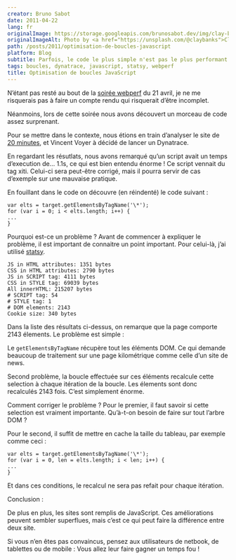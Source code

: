 ```yaml
---
creator: Bruno Sabot
date: 2011-04-22
lang: fr
originalImage: https://storage.googleapis.com/brunosabot.dev/img/clay-banks-myomBTc85dI-unsplash.jpeg
originalImageAlt: Photo by <a href="https://unsplash.com/@claybanks">Clay Banks</a> on <a href="https://unsplash.com">Unsplash</a>.
path: /posts/2011/optimisation-de-boucles-javascript
platform: Blog
subtitle: Parfois, le code le plus simple n'est pas le plus performant. C'est le cas des boucles JavaScript.
tags: boucles, dynatrace, javascript, statsy, webperf
title: Optimisation de boucles JavaScript
---
```


N’étant pas resté au bout de la [soirée webperf](https://sites.google.com/a/survol.fr/webperf-user-group/actualites/soireedu21avril) du 21 avril, je ne me risquerais pas à faire un compte rendu qui risquerait d’être incomplet.

Néanmoins, lors de cette soirée nous avons découvert un morceau de code assez surprenant.

Pour se mettre dans le contexte, nous étions en train d’analyser le site de [20 minutes](http://www.20minutes.fr/), et Vincent Voyer à décidé de lancer un Dynatrace.

En regardant les résutlats, nous avons remarqué qu’un script avait un temps d’execution de… 1.1s, ce qui est bien entendu énorme ! Ce script vennait du tag xiti. Celui-ci sera peut-être corrigé, mais il pourra servir de cas d’exemple sur une mauvaise pratique.

En fouillant dans le code on découvre (en réindenté) le code suivant :

```
var elts = target.getElementsByTagName('\*');
for (var i = 0; i < elts.length; i++) {
...
}
```

Pourquoi est-ce un problème ? Avant de commencer à expliquer le problème, il est important de connaitre un point important. Pour celui-là, j’ai utilisé [statsy](/posts/2011/statsy-v2-quelques-ajouts).

```
JS in HTML attributes: 1351 bytes
CSS in HTML attributes: 2790 bytes
JS in SCRIPT tag: 4111 bytes
CSS in STYLE tag: 69039 bytes
All innerHTML: 215207 bytes
# SCRIPT tag: 54
# STYLE tag: 1
# DOM elements: 2143
Cookie size: 340 bytes
```

Dans la liste des résultats ci-dessus, on remarque que la page comporte 2143 élements. Le problème est simple :

Le `getElementsByTagName` récupère tout les éléments DOM. Ce qui demande beaucoup de traitement sur une page kilométrique comme celle d’un site de news.

Second problème, la boucle effectuée sur ces éléments recalcule cette selection à chaque itération de la boucle. Les élements sont donc recalculés 2143 fois. C’est simplement énorme.

Comment corriger le problème ? Pour le premier, il faut savoir si cette selection est vraiment importante. Qu’à-t-on besoin de faire sur tout l’arbre DOM ?

Pour le second, il suffit de mettre en cache la taille du tableau, par exemple comme ceci :

```
var elts = target.getElementsByTagName('\*');
for (var i = 0, len = elts.length; i < len; i++) {
...
}
```

Et dans ces conditions, le recalcul ne sera pas refait pour chaque itération.

Conclusion :

De plus en plus, les sites sont remplis de JavaScript. Ces améliorations peuvent sembler superflues, mais c’est ce qui peut faire la différence entre deux site.

Si vous n’en êtes pas convaincus, pensez aux utilisateurs de netbook, de tablettes ou de mobile : Vous allez leur faire gagner un temps fou !

